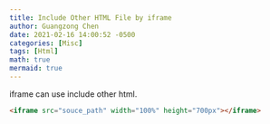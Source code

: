 ```yaml
---
title: Include Other HTML File by iframe
author: Guangzong Chen
date: 2021-02-16 14:00:52 -0500
categories: [Misc]
tags: [Html]
math: true
mermaid: true
---
```


iframe can use include other html.

```html
<iframe src="souce_path" width="100%" height="700px"></iframe>
```
